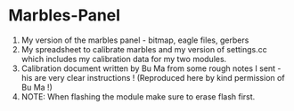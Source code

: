# Marbles-Panel

1. My version of the marbles panel - bitmap, eagle files, gerbers
2. My spreadsheet to calibrate marbles and my version of settings.cc which includes my calibration data for my two modules.
3. Calibration document written by Bu Ma from some rough notes I sent - his are very clear instructions ! (Reproduced here by kind permission of Bu Ma !)
4. NOTE: When flashing the module make sure to erase flash first.
